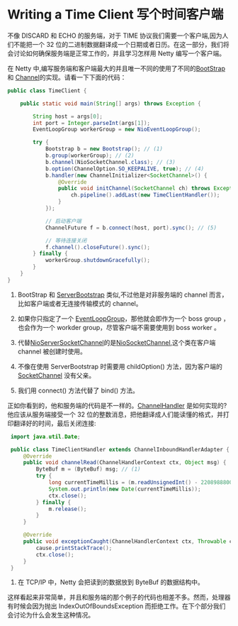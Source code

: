 # Writing a Time Client 写个时间客户端

不像 DISCARD 和 ECHO 的服务端，对于 TIME 协议我们需要一个客户端,因为人们不能把一个 32 位的二进制数据翻译成一个日期或者日历。在这一部分，我们将会讨论如何确保服务端是正常工作的，并且学习怎样用 Netty 编写一个客户端。

在 Netty 中,编写服务端和客户端最大的并且唯一不同的使用了不同的[BootStrap](http://netty.io/4.0/api/io/netty/bootstrap/Bootstrap.html) 和 [Channel](http://netty.io/4.0/api/io/netty/channel/Channel.html)的实现。请看一下下面的代码：

```java
public class TimeClient {

	public static void main(String[] args) throws Exception {

		String host = args[0];
		int port = Integer.parseInt(args[1]);
		EventLoopGroup workerGroup = new NioEventLoopGroup();

		try {
			Bootstrap b = new Bootstrap(); // (1)
			b.group(workerGroup); // (2)
			b.channel(NioSocketChannel.class); // (3)
			b.option(ChannelOption.SO_KEEPALIVE, true); // (4)
			b.handler(new ChannelInitializer<SocketChannel>() {
				@Override
				public void initChannel(SocketChannel ch) throws Exception {
					ch.pipeline().addLast(new TimeClientHandler());
				}
			});

			// 启动客户端
			ChannelFuture f = b.connect(host, port).sync(); // (5)

			// 等待连接关闭
			f.channel().closeFuture().sync();
		} finally {
			workerGroup.shutdownGracefully();
		}
	}
}
```

1. BootStrap 和 [ServerBootstrap](http://netty.io/4.0/api/io/netty/bootstrap/ServerBootstrap.html) 类似,不过他是对非服务端的 channel 而言，比如客户端或者无连接传输模式的 channel。

2. 如果你只指定了一个 [EventLoopGroup](http://netty.io/4.0/api/io/netty/channel/EventLoopGroup.html)，那他就会即作为一个 boss group ，也会作为一个 workder group，尽管客户端不需要使用到 boss worker 。

3. 代替[NioServerSocketChannel](http://netty.io/4.0/api/io/netty/channel/socket/nio/NioServerSocketChannel.html)的是[NioSocketChannel](http://netty.io/4.0/api/io/netty/channel/socket/nio/NioSocketChannel.html),这个类在客户端 channel 被创建时使用。

4. 不像在使用 ServerBootstrap 时需要用 childOption() 方法，因为客户端的 [SocketChannel](http://netty.io/4.0/api/io/netty/channel/socket/SocketChannel.html) 没有父亲。

5. 我们用 connect() 方法代替了 bind() 方法。

正如你看到的，他和服务端的代码是不一样的。[ChannelHandler](http://netty.io/4.0/api/io/netty/channel/ChannelHandler.html) 是如何实现的?他应该从服务端接受一个 32 位的整数消息，把他翻译成人们能读懂的格式，并打印翻译好的时间，最后关闭连接:

```java
 import java.util.Date;

 public class TimeClientHandler extends ChannelInboundHandlerAdapter {
     @Override
     public void channelRead(ChannelHandlerContext ctx, Object msg) {
         ByteBuf m = (ByteBuf) msg; // (1)
         try {
             long currentTimeMillis = (m.readUnsignedInt() - 2208988800L) * 1000L;
             System.out.println(new Date(currentTimeMillis));
             ctx.close();
         } finally {
             m.release();
         }
     }

     @Override
     public void exceptionCaught(ChannelHandlerContext ctx, Throwable cause) {
         cause.printStackTrace();
         ctx.close();
     }
 }
```

1. 在 TCP/IP 中，Netty 会把读到的数据放到 ByteBuf 的数据结构中。


这样看起来非常简单，并且和服务端的那个例子的代码也相差不多。然而，处理器有时候会因为抛出 IndexOutOfBoundsException 而拒绝工作。在下个部分我们会讨论为什么会发生这种情况。
